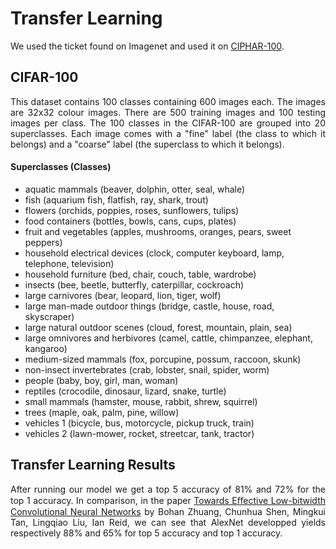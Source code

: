 # Transfer Learning

We used the ticket found on Imagenet and used it on  <a href="https://www.cs.toronto.edu/~kriz/cifar.html">CIPHAR-100</a>.

## CIFAR-100

<p align="justify"> This dataset contains 100 classes containing 600 images each. The images are 32x32 colour images. There are 500 training images and 100 testing images per class. The 100 classes in the CIFAR-100 are grouped into 20 superclasses. Each image comes with a "fine" label (the class to which it belongs) and a "coarse" label (the superclass to which it belongs). </p>

#### Superclasses	(Classes)
- aquatic mammals	(beaver, dolphin, otter, seal, whale)
- fish (aquarium fish, flatfish, ray, shark, trout)
- flowers	(orchids, poppies, roses, sunflowers, tulips)
- food containers	(bottles, bowls, cans, cups, plates)
- fruit and vegetables (apples, mushrooms, oranges, pears, sweet peppers)
- household electrical devices (clock, computer keyboard, lamp, telephone, television)
- household furniture (bed, chair, couch, table, wardrobe)
- insects (bee, beetle, butterfly, caterpillar, cockroach)
- large carnivores (bear, leopard, lion, tiger, wolf)
- large man-made outdoor things	(bridge, castle, house, road, skyscraper)
- large natural outdoor scenes (cloud, forest, mountain, plain, sea)
- large omnivores and herbivores (camel, cattle, chimpanzee, elephant, kangaroo)
- medium-sized mammals (fox, porcupine, possum, raccoon, skunk)
- non-insect invertebrates (crab, lobster, snail, spider, worm)
- people (baby, boy, girl, man, woman)
- reptiles (crocodile, dinosaur, lizard, snake, turtle)
- small mammals (hamster, mouse, rabbit, shrew, squirrel)
- trees (maple, oak, palm, pine, willow)
- vehicles 1 (bicycle, bus, motorcycle, pickup truck, train)
- vehicles 2 (lawn-mower, rocket, streetcar, tank, tractor)

## Transfer Learning Results

<p align="justify"> After running our model we get a top 5 accuracy of 81% and 72% for the top 1 accuracy. In comparison, in the paper <a href="https://arxiv.org/pdf/1908.01314v4.pdf">Towards Eﬀective Low-bitwidth Convolutional Neural Networks</a> by Bohan Zhuang, Chunhua Shen, Mingkui Tan, Lingqiao Liu, Ian Reid, we can see that AlexNet developped yields respectively 88% and 65% for top 5 accuracy and top 1 accuracy. </p>
